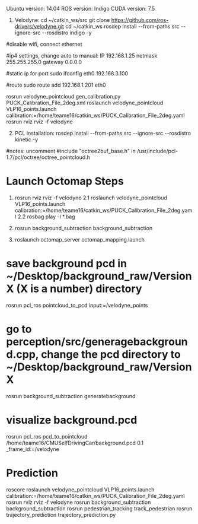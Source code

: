 Ubuntu version: 14.04
ROS version: Indigo
CUDA version: 7.5

1. Velodyne:
cd ~/catkin_ws/src
git clone https://github.com/ros-drivers/velodyne.git
cd ~/catkin_ws
rosdep install --from-paths src --ignore-src --rosdistro indigo -y

#disable wifi, connect ethernet 

#ip4 settings, change auto to manual: 
IP 192.168.1.25
netmask 255.255.255.0
gateway 0.0.0.0

#static ip for port
sudo ifconfig eth0 192.168.3.100

#route
sudo route add 192.168.1.201 eth0

rosrun velodyne_pointcloud gen_calibration.py PUCK_Calibration_File_2deg.xml
roslaunch velodyne_pointcloud VLP16_points.launch calibration:=/home/teame16/catkin_ws/PUCK_Calibration_File_2deg.yaml
rosrun rviz rviz -f velodyne

2. PCL Installation:
rosdep install --from-paths src --ignore-src --rosdistro kinetic -y

#notes:
uncomment #include "octree2buf_base.h" in /usr/include/pcl-1.7/pcl/octree/octree_pointcloud.h



# Launch Octomap Steps
1. rosrun rviz rviz -f velodyne
2.1 roslaunch velodyne_pointcloud VLP16_points.launch calibration:=/home/teame16/catkin_ws/PUCK_Calibration_File_2deg.yaml
2.2 rosbag play -l *.bag 
3. rosrun background_subtraction background_subtraction 

3. roslaunch octomap_server octomap_mapping.launch

# save background pcd in ~/Desktop/background_raw/VersionX (X is a number) directory
rosrun pcl_ros pointcloud_to_pcd input:=/velodyne_points

# go to perception/src/generagebackground.cpp, change the pcd directory to ~/Desktop/background_raw/VersionX
rosrun background_subtraction generatebackground

# visualize background.pcd
rosrun pcl_ros pcd_to_pointcloud /home/teame16/CMUSelfDrivingCar/background.pcd 0.1 _frame_id:=/velodyne

# Prediction
roscore
roslaunch velodyne_pointcloud VLP16_points.launch calibration:=/home/teame16/catkin_ws/PUCK_Calibration_File_2deg.yaml
rosrun rviz rviz -f velodyne
rosrun background_subtraction background_subtraction
rosrun pedestrian_tracking track_pedestrian
rosrun trajectory_prediction trajectory_prediction.py
